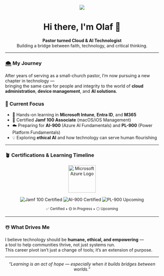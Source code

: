 <p align="center">
  <img src="https://raw.githubusercontent.com/olafvdk/olafvdk/refs/heads/main/snowman_blue_icon.ico"
</p>
  
<!-- Greeting Section -->

<h1 align="center">Hi there, I'm Olaf 👋</h1>

<p align="center">
  <b>Pastor turned Cloud & AI Technologist</b><br>
  Building a bridge between faith, technology, and critical thinking.
</p>

---

### 🌨️ My Journey
After years of serving as a small-church pastor, I’m now pursuing a new chapter in technology —  
bringing the same care for people and integrity to the world of **cloud administration**, **device management**, and **AI solutions**.

### 🧭 Current Focus
- 🎯 Hands-on learning in **Microsoft Intune**, **Entra ID**, and **M365**  
- 📜 Certified **Jamf 100 Associate** (macOS/iOS Management)  
- ☁️ Preparing for **AI-900** (Azure AI Fundamentals) and **PL-900** (Power Platform Fundamentals)  
- 💡 Exploring **ethical AI** and how technology can serve human flourishing

---

### 🪴 Certifications & Learning Timeline

<p align="center">
  <img src="https://upload.wikimedia.org/wikipedia/commons/a/a8/Microsoft_Azure_Logo.svg" width="90" alt="Microsoft Azure Logo">
</p>

<p align="center">
  <img src="https://img.shields.io/badge/Jamf%20100-Certified-blue?style=for-the-badge&logo=apple&logoColor=white" alt="Jamf 100 Certified">
  <img src="https://img.shields.io/badge/AI--900-Certified-brightgreen?style=for-the-badge&logo=microsoft&logoColor=white" alt="AI-900 Certified">
  <img src="https://img.shields.io/badge/PL--900-Up%20Next-lightgrey?style=for-the-badge&logo=powerbi&logoColor=white" alt="PL-900 Upcoming">
</p>


<p align="center">
  <sub>✅ Certified • 🟡 In Progress • ⚪ Upcoming</sub>
</p>

---

### ☃️ What Drives Me
I believe technology should be **humane, ethical, and empowering** —  
a tool to help communities thrive, not just systems run.  
This career pivot isn’t just a change of tools; it’s an extension of purpose.

---

<p align="center">
  <i>“Learning is an act of hope — especially when it builds bridges between worlds.”</i>
</p>
